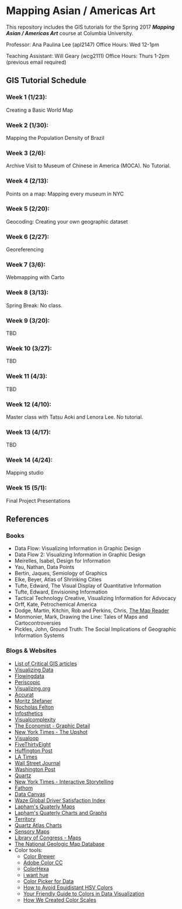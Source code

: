 # Mapping Asian / Americas Art
This repository includes the GIS tutorials for the Spring 2017 ***Mapping Asian / Americas Art*** course at Columbia University.

Professor:  Ana Paulina Lee (apl2147)
Office Hours: Wed 12-1pm

Teaching Assistant: Will Geary (wcg2111)
Office Hours: Thurs 1-2pm (previous email required)

## GIS Tutorial Schedule

### Week 1 (1/23): 
Creating a Basic World Map


### Week 2 (1/30): 
Mapping the Population Density of Brazil


### Week 3 (2/6): 
Archive Visit to Museum of Chinese in America (MOCA). No Tutorial.


### Week 4 (2/13): 
Points on a map: Mapping every museum in NYC


### Week 5 (2/20): 
Geocoding: Creating your own geographic dataset 


### Week 6 (2/27): 
Georeferencing


### Week 7 (3/6): 
Webmapping with Carto


### Week 8 (3/13): 
Spring Break: No class.


### Week 9 (3/20): 
TBD


### Week 10 (3/27): 
TBD


### Week 11 (4/3): 
TBD 


### Week 12 (4/10): 
Master class with Tatsu Aoki and Lenora Lee. No tutorial.


### Week 13 (4/17): 
TBD


### Week 14 (4/24): 
Mapping studio


### Week 15 (5/1): 
Final Project Presentations


## References
### Books
* Data Flow: Visualizing Information in Graphic Design
* Data Flow 2: Visualizing Information in Graphic Design
* Meirelles, Isabel, Design for Information
* Yau, Nathan, Data Points
* Bertin, Jaques, Semiology of Graphics
* Elke, Beyer, Atlas of Shrinking Cities
* Tufte, Edward, The Visual Display of Quantitative Information
* Tufte, Edward, Envisioning Information
* Tactical Technology Creative, Visualizing Information for Advocacy
* Orff, Kate, Petrochemical America
* Dodge, Martin, Kitchin, Rob and Perkins, Chris, [The Map Reader](http://onlinelibrary.wiley.com/book/10.1002/9780470979587)
* Monmonier, Mark, Drawing the Line: Tales of Maps and Cartocontroversies
* Pickles, John, Ground Truth: The Social Implications of Geographic Information Systems

### Blogs & Websites
* [List of Critical GIS articles](https://criticalgis.blogspot.com/p/critical-gis-bibliography.html)
* [Visualizing Data](http://www.visualisingdata.com/)
* [Flowingdata](http://flowingdata.com)
* [Periscopic](http://periscopic.com)
* [Visualizing.org](http://visualizing.org)
* [Accurat](http://accurat.it)
* [Moritz Stefaner](http://truth-and-beauty.net/)
* [Nocholas Felton](http://feltron.com)
* [Infosthetics](http://infosthetics.com)
* [Visualcomplexity](http://visualcomplexity.com)
* [The Economist - Graphic Detail](http://www.economist.com/blogs/graphicdetail)
* [New York Times - The Upshot](http://www.nytimes.com/upshot/)
* [Visualoop](http://visualoop.com/)
* [FiveThirtyEight](https://fivethirtyeight.com/datalab/our-33-weirdest-charts-from-2014/)
* [Huffington Post](http://www.huffingtonpost.com/2014/12/22/huffpost-infographics-201_n_6351828.html)
* [LA Times](http://graphics.latimes.com/2014-in-graphics/)
* [Wall Street Journal](http://graphics.wsj.com/wsj-interactives-2014/)
* [Washington Post](https://www.washingtonpost.com/graphics/national/2014-in-graphics/)
* [Quartz](http://qz.com/318339/all-of-the-charts-we-made-in-2014/)
* [New York Times - Interactive Storytelling](http://www.nytimes.com/interactive/2014/12/29/us/year-in-interactive-storytelling.html?_r=0#data-visualization)
* [Fathom](http://fathom.info/)
* [Data Canvas](http://map.datacanvas.org/#)
* [Waze Global Driver Satisfaction Index](http://blog.waze.com/2015/09/global-driver-satisfaction-index.html)
* [Lapham's Quaterly Maps](http://www.laphamsquarterly.org/archive/maps)
* [Lapham's Quaterly Charts and Graphs](http://www.laphamsquarterly.org/archive/charts-graphs)
* [Territory](http://themapisnot.com/)
* [Quartz Atlas Charts](https://www.theatlas.com/)
* [Sensory Maps](http://sensorymaps.com/)
* [Library of Congress - Maps](https://www.loc.gov/maps/collections/)
* [The National Geologic Map Database](http://ngmdb.usgs.gov/ngmdb/ngmdb_home.html)
* Color tools:
  * [Color Brewer](http://colorbrewer2.org/#type=sequential&scheme=BuGn&n=3)
  * [Adobe Color CC](https://color.adobe.com)
  * [ColorHexa](http://www.colorhexa.com/)
  * [i want hue](http://tools.medialab.sciences-po.fr/iwanthue/)
  * [Color Picker for Data](http://tristen.ca/hcl-picker/#/hlc/6/1/15534C/E2E062)
  * [How to Avoid Equidistant HSV Colors](http://vis4.net/blog/posts/avoid-equidistant-hsv-colors/)
  * [Your Friendly Guide to Colors in Data Visualization](https://lisacharlotterost.github.io/2016/04/22/Colors-for-DataVis/)
  * [How We Created Color Scales](https://datavisualization.ch/inside/how-we-created-color-scales/)
